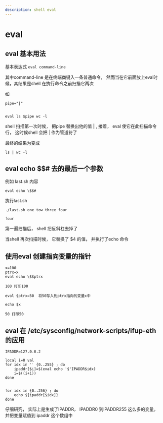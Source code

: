 ```yaml
---
description: shell eval
---
```


# eval

## eval 基本用法

基本表达式 `eval command-line`

其中command-line 是在终端商键入一条普通命令， 然而当在它前面放上eval时候，其结果是shell 在执行命令之前扫描它两次

如

```text
pipe="|"


eval ls $pipe wc -l
```

shell 扫描第一次时候， 把pipe 替换出他的值 \| , 接着， eval 使它在此扫描命令行， 这时候shell 会把 \| 作为管道符了

最终的结果为变成

```text
ls | wc -l
```

## eval echo $$\# 去的最后一个参数

例如 last.sh 内容

```text
eval echo \$$#
```

执行last.sh

```text
./last.sh one tow three four

four
```

第一遍扫描后， shell 把反斜杠去掉了

当shell 再次扫描时候， 它替换了 $4 的值， 并执行了echo 命令

## 使用eval 创建指向变量的指针

```text
x=100
ptrx=x
eval echo \$$ptrx 

100 打印100

eval $ptrx=50  将50存入到ptrx指向的变量x中

echo $x

50 打印50
```

## eval 在 /etc/sysconfig/network-scripts/ifup-eth 的应用

```text
IPADDR=127.0.0.2

local i=0 val
for idx in '' {0..255} ; do
    ipaddr[$i]=$(eval echo '$'IPADDR$idx)
    i=$((i+1))
done


for idx in {0..256} ; do
    echo ${ipaddr[$idx]}
done
```

仔细研究， 实际上是生成了IPADDR， IPADDR0 到IPADDR255 这么多的变量，并把变量赋值到 ipaddr 这个数组中

